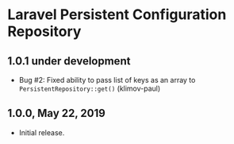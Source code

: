 Laravel Persistent Configuration Repository
===========================================

1.0.1 under development
-----------------------

- Bug #2: Fixed ability to pass list of keys as an array to `PersistentRepository::get()` (klimov-paul)


1.0.0, May 22, 2019
-------------------

- Initial release.
